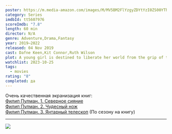 ```yaml
---
poster: https://m.media-amazon.com/images/M/MV5BM2FlYzgyZDYtYzI0ZS00YThiLTg4N2EtNmViMDdmMTcyNWU0XkEyXkFqcGdeQXVyMTkxNjUyNQ@@._V1_SX300.jpg
category: Series
imdbId: tt5607976
scoreImdb: "7.8"
length: 60 min
director: N/A
genre: Adventure,Drama,Fantasy
year: 2019–2022
released: 04 Nov 2019
cast: Dafne Keen,Kit Connor,Ruth Wilson
plot: A young girl is destined to liberate her world from the grip of the Magisterium which represses people's ties to magic and their animal spirits known as daemons.
watchlist: 2023-10-25
tags:
  - movies
rating: "8"
completed: да
---
```

Очень качественная экранизация книг:  
[Филип Пулман. 1. Северное сияние](Книги/Художественные/Филип%20Пулман.%201.%20Северное%20сияние.md)  
[Филип Пулман. 2. Чудесный нож](Книги/Художественные/Филип%20Пулман.%202.%20Чудесный%20нож.md)  
[Филип Пулман. 3. Янтарный телескоп](Книги/Художественные/Филип%20Пулман.%203.%20Янтарный%20телескоп.md)
(По сезону на книгу)

---
![](https://m.media-amazon.com/images/M/MV5BM2FlYzgyZDYtYzI0ZS00YThiLTg4N2EtNmViMDdmMTcyNWU0XkEyXkFqcGdeQXVyMTkxNjUyNQ@@._V1_SX300.jpg)